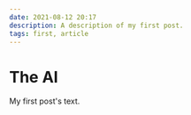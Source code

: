 ```yaml
---
date: 2021-08-12 20:17
description: A description of my first post.
tags: first, article
---
```

# The AI

My first post's text.
